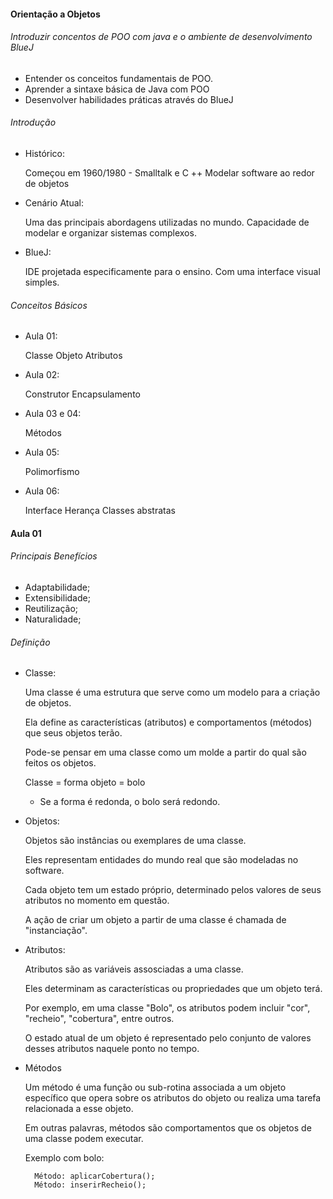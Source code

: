 <h4> Orientação a Objetos </h4>

<h6> Introduzir concentos de POO com java e o ambiente de desenvolvimento BlueJ </h6>

- Entender os conceitos fundamentais de POO.
- Aprender a sintaxe básica de Java com POO
- Desenvolver habilidades práticas através do BlueJ

<h6> Introdução </h6>

- Histórico:

	Começou em 1960/1980 - Smalltalk e C ++
	Modelar software ao redor de objetos

- Cenário Atual:

	Uma das principais abordagens utilizadas no mundo.
	Capacidade de modelar e organizar sistemas complexos.

- BlueJ:

	IDE projetada especificamente para o ensino. Com uma interface visual simples.

<h6> Conceitos Básicos </h6>

- Aula 01:

	Classe
	Objeto
	Atributos

- Aula 02:

	Construtor
	Encapsulamento

- Aula 03 e 04:

	Métodos

- Aula 05:

	Polimorfismo

- Aula 06: 

	Interface
	Herança
	Classes abstratas


<h4> Aula 01 </h4>

<h6> Principais Benefícios </h6>

- Adaptabilidade;
- Extensibilidade;
- Reutilização;
- Naturalidade;

<h6> Definição </h6>

- Classe:

	Uma classe é uma estrutura que serve como um modelo para a criação de objetos.

	Ela define as características (atributos) e comportamentos (métodos) que seus objetos terão.

	Pode-se pensar em uma classe como um molde a partir do qual são feitos os objetos.

	Classe = forma
	objeto = bolo

	- Se a forma é redonda, o bolo será redondo.

- Objetos:

	Objetos são instâncias ou exemplares de uma classe.

	Eles representam entidades do mundo real que são modeladas no software. 

	Cada objeto tem um estado próprio, determinado pelos valores de seus atributos no momento em questão.

	A ação de criar um objeto a partir de uma classe é chamada de "instanciação".

- Atributos: 

	Atributos são as variáveis assosciadas a uma classe.

	Eles determinam as características ou propriedades que um objeto terá.

	Por exemplo, em uma classe "Bolo", os atributos podem incluir "cor", "recheio", "cobertura", entre outros.

	O estado atual de um objeto é representado pelo conjunto de valores desses atributos naquele ponto no tempo.

- Métodos

	Um método é uma função ou sub-rotina associada a um objeto específico que opera sobre os atributos do objeto ou realiza uma tarefa relacionada a esse objeto.

	Em outras palavras, métodos são comportamentos que os objetos de uma classe podem executar.

	Exemplo com bolo:

		Método: aplicarCobertura();
		Método: inserirRecheio();